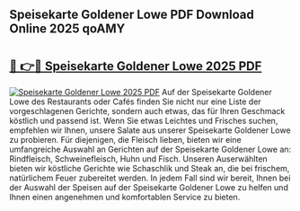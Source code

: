 ## Speisekarte Goldener Lowe PDF Download Online 2025 qoAMY

# <h2><a href="http://gc9atb.nevu.top/?p=Speisekarte+Goldener+Lowe">🔗 👉🔴 Speisekarte Goldener Lowe 2025 PDF</a></h2>

[![Speisekarte Goldener Lowe 2025 PDF](https://i.imgur.com/dBaPXMq.png)](http://gc9atb.nevu.top/?p=Speisekarte+Goldener+Lowe)
Auf der Speisekarte Goldener Lowe des Restaurants oder Cafés finden Sie nicht nur eine Liste der vorgeschlagenen Gerichte, sondern auch etwas, das für Ihren Geschmack köstlich und passend ist. Wenn Sie etwas Leichtes und Frisches suchen, empfehlen wir Ihnen, unsere Salate aus unserer Speisekarte Goldener Lowe zu probieren. Für diejenigen, die Fleisch lieben, bieten wir eine umfangreiche Auswahl an Gerichten auf der Speisekarte Goldener Lowe an: Rindfleisch, Schweinefleisch, Huhn und Fisch. Unseren Auserwählten bieten wir köstliche Gerichte wie Schaschlik und Steak an, die bei frischem, natürlichem Feuer zubereitet werden. In jedem Fall sind wir bereit, Ihnen bei der Auswahl der Speisen auf der Speisekarte Goldener Lowe zu helfen und Ihnen einen angenehmen und komfortablen Service zu bieten.

